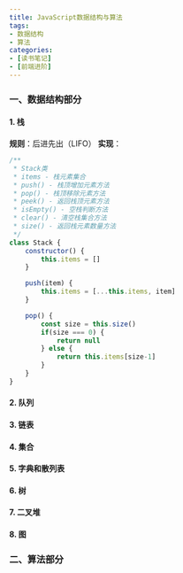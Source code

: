 ```yaml
---
title: JavaScript数据结构与算法
tags: 
- 数据结构
- 算法
categories:
- [读书笔记]
- [前端进阶]
---
```


### 一、数据结构部分
#### 1. 栈
**规则**：后进先出（LIFO）
**实现**：
```js
/**
 * Stack类
 * items - 栈元素集合
 * push() - 栈顶增加元素方法
 * pop() - 栈顶移除元素方法
 * peek() - 返回栈顶元素方法
 * isEmpty() - 空栈判断方法
 * clear() - 清空栈集合方法
 * size() - 返回栈元素数量方法
 */
class Stack {
    constructor() {
        this.items = []
    }

    push(item) {
        this.items = [...this.items, item]
    }

    pop() {
        const size = this.size()
        if(size === 0) {
            return null
        } else {
            return this.items[size-1]
        }
    }
}
```
#### 2. 队列
#### 3. 链表
#### 4. 集合
#### 5. 字典和散列表
#### 6. 树
#### 7. 二叉堆
#### 8. 图


### 二、算法部分 
